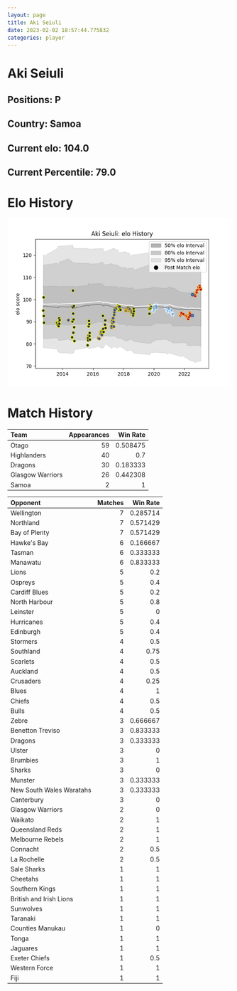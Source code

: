 ```yaml
---  
layout: page  
title: Aki Seiuli  
date: 2023-02-02 18:57:44.775832  
categories: player  
---
```

# Aki Seiuli

## Positions: P

## Country: Samoa

## Current elo: 104.0

## Current Percentile: 79.0

# Elo History


![elo history](history_AkiSeiuli.png)
# Match History


| Team             |   Appearances |   Win Rate |
|:-----------------|--------------:|-----------:|
| Otago            |            59 |   0.508475 |
| Highlanders      |            40 |   0.7      |
| Dragons          |            30 |   0.183333 |
| Glasgow Warriors |            26 |   0.442308 |
| Samoa            |             2 |   1        |

| Opponent                 |   Matches |   Win Rate |
|:-------------------------|----------:|-----------:|
| Wellington               |         7 |   0.285714 |
| Northland                |         7 |   0.571429 |
| Bay of Plenty            |         7 |   0.571429 |
| Hawke's Bay              |         6 |   0.166667 |
| Tasman                   |         6 |   0.333333 |
| Manawatu                 |         6 |   0.833333 |
| Lions                    |         5 |   0.2      |
| Ospreys                  |         5 |   0.4      |
| Cardiff Blues            |         5 |   0.2      |
| North Harbour            |         5 |   0.8      |
| Leinster                 |         5 |   0        |
| Hurricanes               |         5 |   0.4      |
| Edinburgh                |         5 |   0.4      |
| Stormers                 |         4 |   0.5      |
| Southland                |         4 |   0.75     |
| Scarlets                 |         4 |   0.5      |
| Auckland                 |         4 |   0.5      |
| Crusaders                |         4 |   0.25     |
| Blues                    |         4 |   1        |
| Chiefs                   |         4 |   0.5      |
| Bulls                    |         4 |   0.5      |
| Zebre                    |         3 |   0.666667 |
| Benetton Treviso         |         3 |   0.833333 |
| Dragons                  |         3 |   0.333333 |
| Ulster                   |         3 |   0        |
| Brumbies                 |         3 |   1        |
| Sharks                   |         3 |   0        |
| Munster                  |         3 |   0.333333 |
| New South Wales Waratahs |         3 |   0.333333 |
| Canterbury               |         3 |   0        |
| Glasgow Warriors         |         2 |   0        |
| Waikato                  |         2 |   1        |
| Queensland Reds          |         2 |   1        |
| Melbourne Rebels         |         2 |   1        |
| Connacht                 |         2 |   0.5      |
| La Rochelle              |         2 |   0.5      |
| Sale Sharks              |         1 |   1        |
| Cheetahs                 |         1 |   1        |
| Southern Kings           |         1 |   1        |
| British and Irish Lions  |         1 |   1        |
| Sunwolves                |         1 |   1        |
| Taranaki                 |         1 |   1        |
| Counties Manukau         |         1 |   0        |
| Tonga                    |         1 |   1        |
| Jaguares                 |         1 |   1        |
| Exeter Chiefs            |         1 |   0.5      |
| Western Force            |         1 |   1        |
| Fiji                     |         1 |   1        |